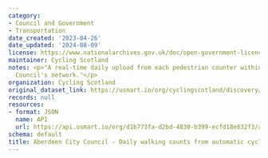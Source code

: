 ```yaml
---
category:
- Council and Government
- Transportation
date_created: '2023-04-26'
date_updated: '2024-08-09'
license: https://www.nationalarchives.gov.uk/doc/open-government-licence/version/3/
maintainer: Cycling Scotland
notes: <p>"A real-time daily upload from each pedestrian counter within Aberdeen City
  Council's network."</p>
organization: Cycling Scotland
original_dataset_link: https://usmart.io/org/cyclingscotland/discovery/discovery-view-detail/2d04de67-3e26-4fee-bb60-ad8c4d82e680
records: null
resources:
- format: JSON
  name: API
  url: https://api.usmart.io/org/d1b773fa-d2bd-4830-b399-ecfd18e832f3/a854dc99-f666-4cc4-b08d-644027e74f0c/1/urql
schema: default
title: Aberdeen City Council - Daily walking counts from automatic cycling counters
---
```

